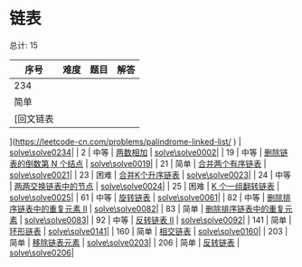 # 链表

<!--- table -->


总计: 15

| 序号 | 难度 | 题目                    | 解答                      |
| ---- | ---- | ------------------ | ---------------- |
| 234 | 简单 | [回文链表](https://leetcode-cn.com/problems/palindrome-linked-list/) | [solve\solve0234](../solve\solve0234)|
| 2 | 中等 | [两数相加](https://leetcode-cn.com/problems/add-two-numbers/) | [solve\solve0002](../solve\solve0002)|
| 19 | 中等 | [删除链表的倒数第 N 个结点](https://leetcode-cn.com/problems/remove-nth-node-from-end-of-list/) | [solve\solve0019](../solve\solve0019)|
| 21 | 简单 | [合并两个有序链表](https://leetcode-cn.com/problems/merge-two-sorted-lists/) | [solve\solve0021](../solve\solve0021)|
| 23 | 困难 | [合并K个升序链表](https://leetcode-cn.com/problems/merge-k-sorted-lists/) | [solve\solve0023](../solve\solve0023)|
| 24 | 中等 | [两两交换链表中的节点](https://leetcode-cn.com/problems/swap-nodes-in-pairs/) | [solve\solve0024](../solve\solve0024)|
| 25 | 困难 | [K 个一组翻转链表](https://leetcode-cn.com/problems/reverse-nodes-in-k-group/) | [solve\solve0025](../solve\solve0025)|
| 61 | 中等 | [旋转链表](https://leetcode-cn.com/problems/rotate-list/) | [solve\solve0061](../solve\solve0061)|
| 82 | 中等 | [删除排序链表中的重复元素 II](https://leetcode-cn.com/problems/remove-duplicates-from-sorted-list-ii/) | [solve\solve0082](../solve\solve0082)|
| 83 | 简单 | [删除排序链表中的重复元素](https://leetcode-cn.com/problems/remove-duplicates-from-sorted-list/) | [solve\solve0083](../solve\solve0083)|
| 92 | 中等 | [反转链表 II](https://leetcode-cn.com/problems/reverse-linked-list-ii/) | [solve\solve0092](../solve\solve0092)|
| 141 | 简单 | [环形链表](https://leetcode-cn.com/problems/linked-list-cycle/) | [solve\solve0141](../solve\solve0141)|
| 160 | 简单 | [相交链表](https://leetcode-cn.com/problems/intersection-of-two-linked-lists/) | [solve\solve0160](../solve\solve0160)|
| 203 | 简单 | [移除链表元素](https://leetcode-cn.com/problems/remove-linked-list-elements/) | [solve\solve0203](../solve\solve0203)|
| 206 | 简单 | [反转链表](https://leetcode-cn.com/problems/reverse-linked-list/) | [solve\solve0206](../solve\solve0206)|
